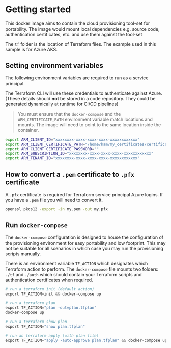 # Getting started

This docker image aims to contain the cloud provisioning tool-set for portability.  The image would mount local dependencies e.g. source code, authentication certificates, etc. and use them against the tool-set

The `tf` folder is the location of Terraform files. The example used in this sample is for Azure AKS.

## Setting environment variables

The following environment variables are required to run as a service principal.  

The Terraform CLI will use these credentials to authenticate against Azure.  (These details should **not** be stored in a code repository. They could be generated dynamically at runtime for CI/CD pipelines)

> You must ensure that the `docker-compose` and the `ARM_CERTIFICATE_PATH` environment variable match locations and mounts.  The image will need to point to the same location inside the container. 

```bash
export ARM_CLIENT_ID="xxxxxxxx-xxxx-xxxx-xxxx-xxxxxxxxxxxx"
export ARM_CLIENT_CERTIFICATE_PATH="/home/kam/my_certificates/certificate.pfx"
export ARM_CLIENT_CERTIFICATE_PASSWORD=""
export ARM_SUBSCRIPTION_ID="xxxxxxxx-xxxx-xxxx-xxxx-xxxxxxxxxxxx"
export ARM_TENANT_ID="xxxxxxxx-xxxx-xxxx-xxxx-xxxxxxxxxxxx"
```

## How to convert a `.pem` certificate to `.pfx` certificate

A `.pfx` certificate is required for Terraform service principal Azure logins.  If you have a `.pem` file you will need to convert it.

```bash
openssl pkcs12 -export -in my.pem -out my.pfx
```

## Run `docker-compose`

The `docker-compose` configuration is designed to house the configuration of the provisioning environment for easy portability and low footprint.  This may not be suitable for all scenarios in which case you may run the provisioning scripts manually.

There is an environment variable `TF_ACTION` which designates which Terraform action to perform.  The `docker-compose` file mounts two folders: `./tf` and `./auth` which should contain your Terraform scripts and authentication certificates when required.

```terraform
# run a terraform init (default action)
export TF_ACTION=init && docker-compose up

# run a terraform plan
export TF_ACTION="plan -out=plan.tfplan"
docker-compose up

# run a terraform show plan
export TF_ACTION="show plan.tfplan"

# run an terraform apply (with plan file)
export TF_ACTION="apply -auto-approve plan.tfplan" && docker-compose up
```
